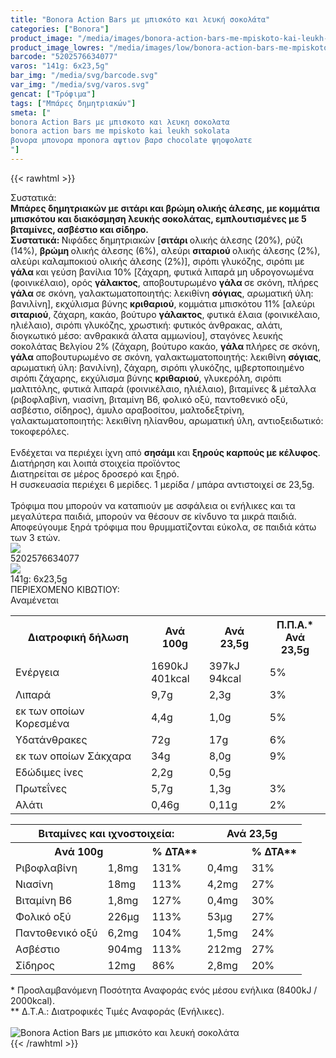 ```yaml
---
title: "Bonora Action Bars με μπισκότο και λευκή σοκολάτα"
categories: ["Bonora"]
product_image: "/media/images/bonora-action-bars-me-mpiskoto-kai-leukh-sokolata.jpg"
product_image_lowres: "/media/images/low/bonora-action-bars-me-mpiskoto-kai-leukh-sokolata.jpg"
barcode: "5202576634077"
varos: "141g: 6x23,5g"
bar_img: "/media/svg/barcode.svg"
var_img: "/media/svg/varos.svg"
gencat: ["Τρόφιμα"]
tags: ["Μπάρες δημητριακών"]
smeta: ["
bonora Action Bars με μπισκοτο και λευκη σοκολατα
bonora action bars me mpiskoto kai leukh sokolata
βονορα μπονορα mponora αψτιον βαρσ chocolate ψηοψολατε
"]
---
```

{{< rawhtml >}}

<div class="sload51"><div class="product"><div id="sistatika">Συστατικά:</div><div class="alltext"><strong>Μπάρες δημητριακών με σιτάρι και βρώμη ολικής άλεσης, με κομμάτια μπισκότου και διακόσμηση λευκής σοκολάτας, εμπλουτισμένες με 5 βιταμίνες, ασβέστιο και σίδηρο.&nbsp;</strong><br><strong>Συστατικά: </strong>Νιφάδες δημητριακών [<strong>σιτάρι </strong>ολικής άλεσης (20%), ρύζι (14%), <strong>βρώμη </strong>ολικής άλεσης (6%), αλεύρι <strong>σιταριού </strong>ολικής άλεσης (2%), αλεύρι καλαμποκιού ολικής άλεσης (2%)], σιρόπι γλυκόζης, σιρόπι με <strong>γάλα </strong>και γεύση βανίλια 10% [ζάχαρη, φυτικά λιπαρά μη υδρογονωμένα (φοινικέλαιο), ορός <strong>γάλακτος</strong>, αποβουτυρωμένο <strong>γάλα </strong>σε σκόνη, πλήρες <strong>γάλα </strong>σε σκόνη, γαλακτωματοποιητής: λεκιθίνη <strong>σόγιας</strong>, αρωματική ύλη: βανιλίνη], εκχύλισμα βύνης <strong>κριθαριού</strong>, κομμάτια μπισκότου 11% [αλεύρι <strong>σιταριού</strong>, ζάχαρη, κακάο, βούτυρο <strong>γάλακτος</strong>, φυτικά έλαια (φοινικέλαιο, ηλιέλαιο), σιρόπι γλυκόζης, χρωστική: φυτικός άνθρακας, αλάτι, διογκωτικό μέσο: ανθρακικά άλατα αμμωνίου], σταγόνες λευκής σοκολάτας Βελγίου 2% (ζάχαρη, βούτυρο κακάο, <strong>γάλα </strong>πλήρες σε σκόνη, <strong>γάλα </strong>αποβουτυρωμένο σε σκόνη, γαλακτωματοποιητής: λεκιθίνη <strong>σόγιας</strong>, αρωματική ύλη: βανιλίνη), ζάχαρη, σιρόπι γλυκόζης, ιμβερτοποιημένο σιρόπι ζάχαρης, εκχύλισμα βύνης <strong>κριθαριού</strong>, γλυκερόλη, σιρόπι μαλτιτόλης, φυτικά λιπαρά (φοινικέλαιο, ηλιέλαιο), βιταμίνες &amp; μέταλλα (ριβοφλαβίνη, νιασίνη, βιταμίνη Β6, φολικό οξύ, παντοθενικό οξύ, ασβέστιο, σίδηρος), άμυλο αραβοσίτου, μαλτοδεξτρίνη, γαλακτωματοποιητής: λεκιθίνη ηλίανθου, αρωματική ύλη, αντιοξειδωτικό: τοκοφερόλες.<br><br>Ενδέχεται να περιέχει ίχνη από <strong>σησάμι </strong>και <strong>ξηρούς καρπούς με κέλυφος</strong>.</div><div id="loipa">Διατήρηση και λοιπά στοιχεία προϊόντος</div><div class="alltext">Διατηρείται σε μέρος δροσερό και ξηρό.<br>H συσκευασία περιέχει 6 μερίδες. 1 μερίδα / μπάρα αντιστοιχεί σε 23,5g.<br><br>Τρόφιμα που μπορούν να καταπιούν με ασφάλεια οι ενήλικες και τα μεγαλύτερα παιδιά, μπορούν να θέσουν σε κίνδυνο τα μικρά παιδιά. Αποφεύγουμε ξηρά τρόφιμα που θρυμματίζονται εύκολα, σε παιδιά κάτω των 3 ετών.</div><div id="barcode"><div id="barimage"><img src="https://sites.google.com/site/sklplfiles/files/barcode.png"></div><span id="bartext">5202576634077</span></div><div id="varos"><div id="varosimage"><img src="https://sites.google.com/site/sklplfiles/files/varos.png"></div><span id="varostext">141g: 6x23,5g</span></div><div id="kivotio">ΠΕΡΙΕΧΟΜΕΝΟ ΚΙΒΩΤΙΟΥ:<br>Αναμένεται</div><div class="tabout"><table id="diatable"><tbody><tr><th>Διατροφική δήλωση</th><th>Ανά 100g</th><th>Ανά 23,5g</th><th>Π.Π.Α.*<br>Ανά 23,5g</th></tr><tr><td class="texr2">Ενέργεια</td><td class="texr">1690kJ<br>401kcal</td><td class="texr">397kJ<br>94kcal</td><td class="texr">5%</td></tr><tr><td class="texr2">Λιπαρά</td><td class="texr">9,7g</td><td class="texr">2,3g</td><td class="texr">3%</td></tr><tr><td class="gray">εκ των οποίων Kορεσμένα</td><td class="gray2">4,4g</td><td class="gray2">1,0g</td><td class="gray2">5%</td></tr><tr><td class="texr2">Υδατάνθρακες</td><td class="texr">72g</td><td class="texr">17g</td><td class="texr">6%</td></tr><tr><td class="gray">εκ των οποίων Σάκχαρα</td><td class="gray2">34g</td><td class="gray2">8,0g</td><td class="gray2">9%</td></tr><tr><td class="texr2">Eδώδιμες ίνες</td><td class="texr">2,2g</td><td class="texr">0,5g</td><td class="texr"></td></tr><tr><td class="texr2">Πρωτεΐνες</td><td class="texr">5,7g</td><td class="texr">1,3g</td><td class="texr">3%</td></tr><tr><td class="texr2">Αλάτι</td><td class="texr">0,46g</td><td class="texr">0,11g</td><td class="texr">2%</td></tr></tbody></table></div><div class="keno"></div><div class="tabout"><table id="diatable"><tbody><tr><th colspan="3"><strong>Βιταμίνες και ιχνοστοιχεία:</strong></th><th colspan="2"><strong>Ανά 23,5g</strong></th></tr><tr><th colspan="2"><strong>Aνά 100g</strong></th><th><strong>% ΔΤΑ**</strong></th><th>&nbsp;</th><th><strong>% ΔΤΑ**</strong></th></tr><tr><td class="texr2">Ριβοφλαβίνη</td><td class="texr">1,8mg</td><td class="texr">131%</td><td class="texr">0,4mg</td><td class="texr">31%</td></tr><tr><td class="texr2">Νιασίνη</td><td class="texr">18mg</td><td class="texr">113%</td><td class="texr">4,2mg</td><td class="texr">27%</td></tr><tr><td class="texr2">Βιταμίνη Β6</td><td class="texr">1,8mg</td><td class="texr">127%</td><td class="texr">0,4mg</td><td class="texr">30%</td></tr><tr><td class="texr2">Φολικό οξύ</td><td class="texr">226μg</td><td class="texr">113%</td><td class="texr">53μg</td><td class="texr">27%</td></tr><tr><td class="texr2">Παντοθενικό οξύ</td><td class="texr">6,2mg</td><td class="texr">104%</td><td class="texr">1,5mg</td><td class="texr">24%</td></tr><tr><td class="texr2">Ασβέστιο</td><td class="texr">904mg</td><td class="texr">113%</td><td class="texr">212mg</td><td class="texr">27%</td></tr><tr><td class="texr2">Σίδηρος</td><td class="texr">12mg</td><td class="texr">86%</td><td class="texr">2,8mg</td><td class="texr">20%</td></tr></tbody></table></div><div class="alltext">* Προσλαμβανόμενη Ποσότητα Αναφοράς ενός μέσου ενήλικα (8400kJ / 2000kcal).<br>** Δ.Τ.Α.: Διατροφικές Τιμές Αναφοράς (Ενήλικες).</div><br><div class="pimg"><img alt="Bonora Action Bars με μπισκότο και λευκή σοκολάτα" title="Bonora Action Bars με μπισκότο και λευκή σοκολάτα" src="/media/images/bonora-action-bars-me-mpiskoto-kai-leukh-sokolata.jpg"></div></div></div>
{{< /rawhtml >}}



